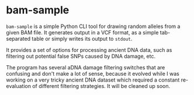 # bam-sample
`bam-sample` is a simple Python CLI tool for drawing random alleles from a given BAM file.
It generates output in a VCF format, as a simple tab-separated table or simply writes its
output to `stdout`.

It provides a set of options for processing ancient DNA data, such as filtering out
potential false SNPs caused by DNA damage, etc.

The program has several aDNA damage filtering switches that are confusing and don't make
a lot of sense, because it evolved while I was working on a very tricky ancient DNA dataset
which required a constant re-evaluation of different filtering strategies. It will be cleaned
up soon.
